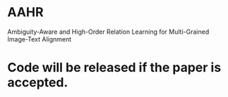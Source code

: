 # AAHR
Ambiguity-Aware and High-Order Relation Learning for Multi-Grained Image-Text Alignment
# Code will be released if the paper is accepted. 
